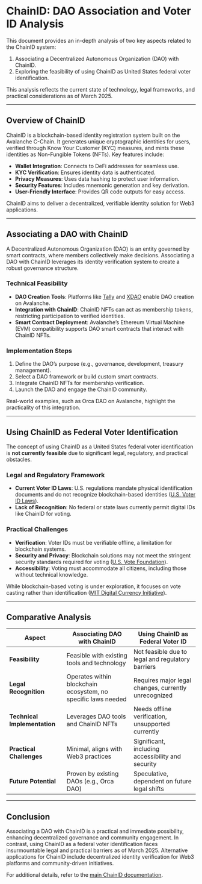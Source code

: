 # ChainID: DAO Association and Voter ID Analysis

This document provides an in-depth analysis of two key aspects related to the ChainID system:

1. Associating a Decentralized Autonomous Organization (DAO) with ChainID.
2. Exploring the feasibility of using ChainID as United States federal voter identification.

This analysis reflects the current state of technology, legal frameworks, and practical considerations as of March 2025.

---

## Overview of ChainID

ChainID is a blockchain-based identity registration system built on the Avalanche C-Chain. It generates unique cryptographic identities for users, verified through Know Your Customer (KYC) measures, and mints these identities as Non-Fungible Tokens (NFTs). Key features include:

- **Wallet Integration**: Connects to DeFi addresses for seamless use.
- **KYC Verification**: Ensures identity data is authenticated.
- **Privacy Measures**: Uses data hashing to protect user information.
- **Security Features**: Includes mnemonic generation and key derivation.
- **User-Friendly Interface**: Provides QR code outputs for easy access.

ChainID aims to deliver a decentralized, verifiable identity solution for Web3 applications.

---

## Associating a DAO with ChainID

A Decentralized Autonomous Organization (DAO) is an entity governed by smart contracts, where members collectively make decisions. Associating a DAO with ChainID leverages its identity verification system to create a robust governance structure.

### Technical Feasibility

- **DAO Creation Tools**: Platforms like [Tally](https://www.alchemy.com/list-of/dao-tools-on-avalanche) and [XDAO](https://www.alchemy.com/list-of/dao-tools-on-avalanche) enable DAO creation on Avalanche.
- **Integration with ChainID**: ChainID NFTs can act as membership tokens, restricting participation to verified identities.
- **Smart Contract Deployment**: Avalanche’s Ethereum Virtual Machine (EVM) compatibility supports DAO smart contracts that interact with ChainID NFTs.

### Implementation Steps

1. Define the DAO’s purpose (e.g., governance, development, treasury management).
2. Select a DAO framework or build custom smart contracts.
3. Integrate ChainID NFTs for membership verification.
4. Launch the DAO and engage the ChainID community.

Real-world examples, such as Orca DAO on Avalanche, highlight the practicality of this integration.

---

## Using ChainID as Federal Voter Identification

The concept of using ChainID as a United States federal voter identification is **not currently feasible** due to significant legal, regulatory, and practical obstacles.

### Legal and Regulatory Framework

- **Current Voter ID Laws**: U.S. regulations mandate physical identification documents and do not recognize blockchain-based identities ([U.S. Voter ID Laws](https://en.wikipedia.org/wiki/Voter_identification_laws_in_the_United_States)).
- **Lack of Recognition**: No federal or state laws currently permit digital IDs like ChainID for voting.

### Practical Challenges

- **Verification**: Voter IDs must be verifiable offline, a limitation for blockchain systems.
- **Security and Privacy**: Blockchain solutions may not meet the stringent security standards required for voting ([U.S. Vote Foundation](https://www.usvotefoundation.org/blockchain-voting-is-not-a-security-strategy)).
- **Accessibility**: Voting must accommodate all citizens, including those without technical knowledge.

While blockchain-based voting is under exploration, it focuses on vote casting rather than identification ([MIT Digital Currency Initiative](https://dci.mit.edu/voting-on-the-blockchain)).

---

## Comparative Analysis

| **Aspect**              | **Associating DAO with ChainID**                | **Using ChainID as Federal Voter ID**          |
|--------------------------|------------------------------------------------|-----------------------------------------------|
| **Feasibility**          | Feasible with existing tools and technology    | Not feasible due to legal and regulatory barriers |
| **Legal Recognition**    | Operates within blockchain ecosystem, no specific laws needed | Requires major legal changes, currently unrecognized |
| **Technical Implementation** | Leverages DAO tools and ChainID NFTs          | Needs offline verification, unsupported currently |
| **Practical Challenges** | Minimal, aligns with Web3 practices            | Significant, including accessibility and security |
| **Future Potential**     | Proven by existing DAOs (e.g., Orca DAO)       | Speculative, dependent on future legal shifts |

---

## Conclusion

Associating a DAO with ChainID is a practical and immediate possibility, enhancing decentralized governance and community engagement. In contrast, using ChainID as a federal voter identification faces insurmountable legal and practical barriers as of March 2025. Alternative applications for ChainID include decentralized identity verification for Web3 platforms and community-driven initiatives.

For additional details, refer to the [main ChainID documentation](README.md).

